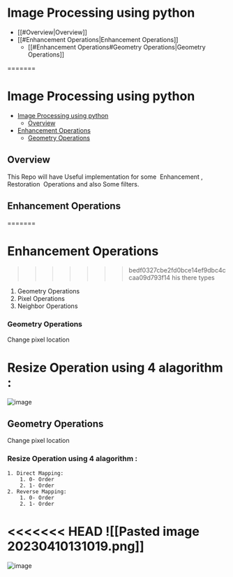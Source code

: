 
# Image Processing using python

- [[#Overview|Overview]]
- [[#Enhancement Operations|Enhancement Operations]]
	- [[#Enhancement Operations#Geometry Operations|Geometry Operations]]


=======
<!-- TOC --><a name="image-processing-using-python"></a>
# Image Processing using python

<!-- TOC start (generated with https://github.com/derlin/bitdowntoc) -->

- [Image Processing using python](#image-processing-using-python)
  * [Overview](#overview)
- [Enhancement Operations](#enhancement-operations)
  * [Geometry Operations](#geometry-operations)
    

<!-- TOC end -->

<!-- TOC --><a name="overview"></a>

## Overview

This Repo will have Useful implementation for some  Enhancement , Restoration  Operations and also Some filters.



## Enhancement Operations
=======
<!-- TOC --><a name="enhancement-operations"></a>
# Enhancement Operations
>>>>>>> bedf0327cbe2fd0bce14ef9dbc4ccaa09d793f14
his there types

1. Geometry Operations
2. Pixel Operations
3. Neighbor Operations



### Geometry Operations
Change pixel location

Resize Operation using 4 alagorithm :
=======
![image](https://user-images.githubusercontent.com/83607474/230892268-b909b1d9-cff6-471d-aeca-9dc8a5618944.png)

<!-- TOC --><a name="geometry-operations"></a>
## Geometry Operations
Change pixel location

<!-- TOC --><a name="resize-operation-using-4-alagorithm-"></a>
### Resize Operation using 4 alagorithm :

	1. Direct Mapping:
		1. 0- Order
		2. 1- Order
	2. Reverse Mapping:
		1. 0- Order
		2. 1- Order


<<<<<<< HEAD
![[Pasted image 20230410131019.png]]
=======
![image](https://user-images.githubusercontent.com/83607474/230892187-7f949b8c-3396-466b-919f-f5ecab947572.png)












